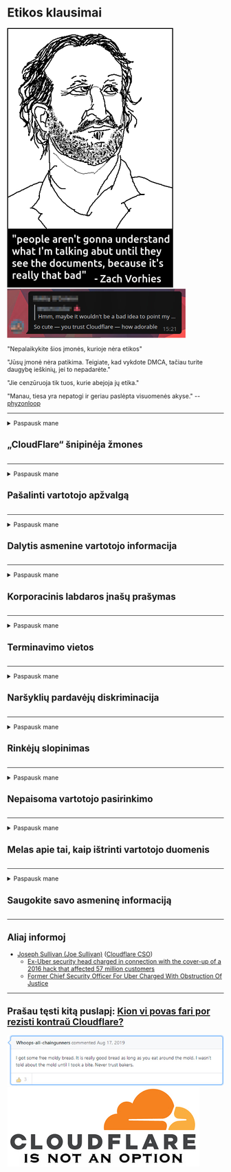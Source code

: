 # Etikos klausimai

![](../image/itsreallythatbad.jpg)
![](../image/telegram/c81238387627b4bfd3dcd60f56d41626.jpg)

"Nepalaikykite šios įmonės, kurioje nėra etikos"

"Jūsų įmonė nėra patikima. Teigiate, kad vykdote DMCA, tačiau turite daugybę ieškinių, jei to nepadarėte."

"Jie cenzūruoja tik tuos, kurie abejoja jų etika."

"Manau, tiesa yra nepatogi ir geriau paslėpta visuomenės akyse."  -- [phyzonloop](https://twitter.com/phyzonloop)


---


<details>
<summary>Paspausk mane

## „CloudFlare“ šnipinėja žmones
</summary>


„Cloudflare“ siunčia šlamšto el. Laiškus ne „Cloudflare“ vartotojams.

- Siųsti el. Laiškus tik pasirinkusiems abonentams
- Kai vartotojas sako „stop“, nustokite siųsti el. Laiškus

Tai taip paprasta. Bet „Cloudflare“ nerūpi.
„Cloudflare“ teigė, kad naudodamiesi savo paslauga gali sustabdyti visus nepageidaujamus elektronikos platintojus ar užpuolikus.
Kaip sustabdyti „Cloudflare“ neįjungę „Cloudflare“?


| 🖼 | 🖼 |
| --- | --- |
| ![](../image/cfspam01.jpg) | ![](../image/cfspam03.jpg) |
| ![](../image/cfspam02.jpg) | ![](../image/cfspambrittany.jpg)<br>![](../image/cfspamtwtr.jpg) |

</details>

---

<details>
<summary>Paspausk mane

## Pašalinti vartotojo apžvalgą
</summary>


„Cloudflare“ cenzūra neigiamų atsiliepimų.
Jei „Twitter“ publikuosite „Cloudflare“ tekstą, turėsite galimybę gauti „Cloudflare“ darbuotojo atsakymą „Ne, tai ne“ pranešimu.
Jei paskelbiate neigiamą atsiliepimą bet kurioje peržiūros svetainėje, jie bandys jį cenzūruoti.


| 🖼 | 🖼 |
| --- | --- |
| ![](../image/cfcenrev_01.jpg)<br>![](../image/cfcenrev_02.jpg) | ![](../image/cfcenrev_03.jpg) |

</details>

---

<details>
<summary>Paspausk mane

## Dalytis asmenine vartotojo informacija
</summary>


Debesų liepsna turi didžiulę priekabiavimo problemą.
„Cloudflare“ dalijasi asmenine informacija apie tuos, kurie skundžiasi dėl priglobtų svetainių.
Jie kartais prašo jūsų pateikti savo tikrąjį asmens tapatybės dokumentą.
Jei nenorite priekabiauti, užpulti, praryti ar nužudyti, geriau atsiribokite nuo „Cloudflared“ svetainių.


| 🖼 | 🖼 |
| --- | --- |
| ![](../image/cfdox_what.jpg) | ![](../image/cfdox_swat.jpg) |
| ![](../image/cfdox_kill.jpg) | ![](../image/cfdox_threat.jpg) |
| ![](../image/cfdox_dox.jpg) | ![](../image/cfdox_ex1.jpg)<br>![](../image/cfdox_ex2.jpg) |

</details>

---

<details>
<summary>Paspausk mane

## Korporacinis labdaros įnašų prašymas
</summary>


„CloudFlare“ prašo labdaros įmokų.
Labai pasibaisėtina, kad amerikiečių korporacija paprašys labdaros kartu su pelno nesiekiančiomis organizacijomis, kurios turi rimtų priežasčių.
Jei jums patinka blokuoti žmones ar eikvoti kitų žmonių laiką, galbūt norėsite užsisakyti picas „Cloudflare“ darbuotojams.


![](../image/cfdonate.jpg)

</details>

---

<details>
<summary>Paspausk mane

## Terminavimo vietos
</summary>


Ką darysi, jei svetainė staiga sumažės?
Yra pranešimų, kad „Cloudflare“ be jokio perspėjimo tyliai ištrina vartotojo konfigūraciją arba nutraukia paslaugų teikimą.
Siūlome rasti geresnį paslaugų teikėją.

![](../image/cftmnt.jpg)

</details>

---

<details>
<summary>Paspausk mane

## Naršyklių pardavėjų diskriminacija
</summary>


„CloudFlare“ teikia pirmenybę tiems, kurie naudojasi „Firefox“, o priešiškai elgiasi su „Tor“ naršyklės ne „Tor“ naršyklės vartotojais.
„Tor“ vartotojai, kurie teisėtai atsisako vykdyti nemokamą „Java“ scenarijų, taip pat elgiasi priešiškai.
Ši prieigos nelygybė yra tinklo neutralumo ir piktnaudžiavimo galia.

![](../image/browdifftbcx.gif)

- Kairėje: „Tor“ naršyklė, dešinėje: „Chrome“. Tas pats IP adresas.

![](../image/browserdiff.jpg)

- Kairėje: „Tor“ naršyklės „Java“ scenarijus išjungtas, slapukas įjungtas
- Dešinė: „Chrome Javascript“ įgalinta, Slapukas neleidžiamas

![](../image/cfsiryoublocked.jpg)

- „QuteBrowser“ (nepilna naršyklė) be „Tor“ („Clearnet IP“)

| ***Naršyklė*** | ***Prieigos gydymas*** |
| --- | --- |
| Tor Browser („JavaScript“ įgalinta) | prieiga leidžiama |
| Firefox („JavaScript“ įgalinta) | prieiga pablogėjusi |
| Chromium („JavaScript“ įgalinta) | prieiga pablogėjusi |
| Chromium or Firefox („Java“ scenarijus išjungtas) | prieiga atmesta |
| Chromium or Firefox (Slapukas neleidžiamas) | prieiga atmesta |
| QuteBrowser | prieiga atmesta |
| lynx | prieiga atmesta |
| w3m | prieiga atmesta |
| wget | prieiga atmesta |


Kodėl nepasinaudojus garso mygtuku lengvam iššūkiui išspręsti?

Taip, yra garso mygtukas, tačiau jis visada neveikia naudojant „Tor“.
Šį pranešimą gausite spustelėję jį:

```
Pabandyti dar kartą vėliau
Jūsų kompiuteris ar tinklas gali siųsti automatines užklausas.
Norėdami apsaugoti savo vartotojus, šiuo metu negalime apdoroti jūsų užklausos.
Norėdami gauti daugiau informacijos, apsilankykite mūsų pagalbos puslapyje
```

</details>

---

<details>
<summary>Paspausk mane

## Rinkėjų slopinimas
</summary>


Rinkėjai JAV valstijose registruojasi galėdami balsuoti per savo gyvenamosios vietos valstybės sekretoriaus svetainę.
Respublikonų kontroliuojamos valstybės sekretorių įstaigos verčiasi rinkėjų numalšinimu proksifikuodamos valstybės sekretoriaus svetainę per „Cloudflare“.
„Cloudflare“ priešiškas elgesys su „Tor“ vartotojais, jos MITM, kaip centralizuoto pasaulinio stebėjimo taško, padėtis ir žalingas jo vaidmuo apskritai daro būsimuosius rinkėjus nelinkusius registruotis.
Visų pirma liberalai linkę į privatumą.
Rinkėjų registracijos formos renka neskelbtiną informaciją apie rinkėjo politinį pasvirimą, asmens fizinį adresą, socialinio draudimo numerį ir gimimo datą.
Daugelis valstybių viešai prieina tik dalį šios informacijos, tačiau „Cloudflare“ mato visą tą informaciją, kai kas nors registruojasi balsuoti.

Atminkite, kad registracija popieriuje nepanaikina „Cloudflare“, nes valstybės duomenų įvesties darbuotojų sekretorius greičiausiai naudosis „Cloudflare“ svetaine duomenų įvedimui.

| 🖼 | 🖼 |
| --- | --- |
| ![](../image/cfvotm_01.jpg) | ![](../image/cfvotm_02.jpg) |

- Change.org yra garsi svetainė, skirta rinkti balsus ir imtis veiksmų.
“žmonės visur pradeda kampanijas, telkia rėmėjus ir bendradarbiauja su sprendimų priėmėjais, siekdami sprendimų.”
Deja, dėl „Cloudflare“ agresyvaus filtro daugelis žmonių iš viso negali peržiūrėti „Change.org“.
Jiems neleidžiama pasirašyti peticijos, taip pašalinant juos iš demokratinio proceso.
Problemos pašalinimą gali padėti naudoti kita, be debesų naudojama platforma, pavyzdžiui, „OpenPetition“.

| 🖼 | 🖼 |
| --- | --- |
| ![](../image/changeorgasn.jpg) | ![](../image/changeorgtor.jpg) |

- „Cloudflare“ „Atėnų projektas“ siūlo nemokamą apsaugą įmonės lygiu valstybinių ir vietos rinkimų svetainėse.
Jie teigė, kad „jų rinkėjai gali gauti informaciją apie rinkimus ir rinkėjų registraciją“, tačiau tai melas, nes daugelis žmonių tiesiog negali naršyti šioje svetainėje.

</details>

---

<details>
<summary>Paspausk mane

## Nepaisoma vartotojo pasirinkimo
</summary>


Jei kažko atsisakote, tikitės, kad negaunate apie tai el. Laiško.
„Cloudflare“ nepaiso vartotojo pasirinkimo ir dalijasi duomenimis su trečiųjų šalių korporacijomis be kliento sutikimo.
Jei naudojate jų nemokamą planą, jie kartais jums siunčia el. Laišką, prašydami įsigyti mėnesinę prenumeratą.

![](../image/cfviopl_tp.jpg)

</details>

---

<details>
<summary>Paspausk mane

## Melas apie tai, kaip ištrinti vartotojo duomenis
</summary>


Remiantis šiuo buvusio „cloudflare“ kliento tinklaraščiu, „Cloudflare“ meluoja apie sąskaitų ištrynimą.
Šiais laikais daugelis įmonių saugo jūsų duomenis uždarius ar pašalinus jūsų sąskaitą.
Daugelis gerų kompanijų apie tai užsimena savo privatumo politikoje.
Debesų liepsna? Ne.

```
2019-08-05 „CloudFlare“ atsiuntė man patvirtinimą, kad jie pašalino mano sąskaitą.
2019-10-02 Gavau el. Laišką iš „CloudFlare“, „nes esu klientas“
```

„Cloudflare“ nežinojo apie žodį „pašalinti“.
Jei jis tikrai pašalintas, kodėl šis buvęs klientas gavo el. Laišką?
Jis taip pat paminėjo, kad „Cloudflare“ privatumo politikoje apie tai neužsimenama.

```
Naujojoje jų privatumo politikoje neminimas duomenų saugojimas metus.
```

![](../image/cfviopl_notdel.jpg)

Kaip galite pasitikėti „Cloudflare“, jei jų privatumo politika yra LIE?

</details>

---

<details>
<summary>Paspausk mane

## Saugokite savo asmeninę informaciją
</summary>


Ištrinti „Cloudflare“ paskyrą sunku.

```
Pateikite palaikymo bilietą naudodami kategoriją „Paskyra“,
ir paprašykite paskyros ištrynimo pranešimo tekste.
Prieš pateikdami prašymą ištrinti, prie paskyros neturite pridėti domenų ar kredito kortelių.
```

Gausite šį patvirtinimo el. Laišką.

![](../image/cf_deleteandkeep.jpg)

„Mes pradėjome tvarkyti jūsų prašymą ištrinti“, bet „Mes ir toliau kaupsime jūsų asmeninę informaciją“.

Ar galite tuo „pasitikėti“?

</details>

---

## Aliaj informoj

- [Joseph Sullivan (Joe Sullivan)](../cloudflare_inc/cloudflare_members.md) ([Cloudflare CSO](https://twitter.com/eastdakota/status/1296522269313785862))
  - [Ex-Uber security head charged in connection with the cover-up of a 2016 hack that affected 57 million customers](https://www.businessinsider.com/uber-data-hack-security-head-joe-sullivan-charged-cover-up-2020-8)
  - [Former Chief Security Officer For Uber Charged With Obstruction Of Justice](https://www.justice.gov/usao-ndca/pr/former-chief-security-officer-uber-charged-obstruction-justice)


---

## Prašau tęsti kitą puslapį:   [Kion vi povas fari por rezisti kontraŭ Cloudflare?](lt.action.md)

![](../image/freemoldybread.jpg)
![](../image/cfisnotanoption.jpg)
